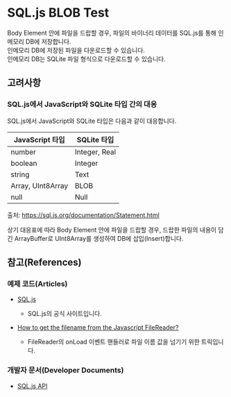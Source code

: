 # SQL.js BLOB Test
Body Element 안에 파일을 드랍할 경우, 파일의 바이너리 데이터를 SQL.js를 통해 인메모리 DB에 저장합니다.\
인메모리 DB에 저장된 파일을 다운로드할 수 있습니다.\
인메모리 DB는 SQLite 파일 형식으로 다운로드할 수 있습니다.

## 고려사항

### SQL.js에서 JavaScript와 SQLite 타입 간의 대응

SQL.js에서 JavaScript와 SQLite 타입은 다음과 같이 대응합니다.

| JavaScript 타입 | SQLite 타입 |
| -------------- | ---------- |
| number | Integer, Real |
| boolean | Integer |
| string | Text |
| Array, UInt8Array | BLOB |
| null | Null |

출처: https://sql.js.org/documentation/Statement.html

상기 대응표에 따라 Body Element 안에 파일을 드랍할 경우,
드랍한 파일의 내용이 담긴 ArrayBuffer로 UInt8Array를 생성하여 DB에 삽입(Insert)합니다.

## 참고(References)

### 예제 코드(Articles)

* [SQL.js](https://sql.js.org/)
  * SQL.js의 공식 사이트입니다.

* [How to get the filename from the Javascript FileReader?](https://stackoverflow.com/questions/24245105/how-to-get-the-filename-from-the-javascript-filereader)
  * FileReader의 onLoad 이벤트 핸들러로 파일 이름 값을 넘기기 위한 트릭입니다.

### 개발자 문서(Developer Documents)

* [SQL.js API](https://sql.js.org/documentation/)
